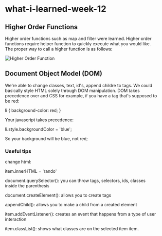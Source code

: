 # what-i-learned-week-12



## Higher Order Functions

Higher order functions such as map and filter were learned. Higher order functions require helper function to quickly execute what you would like.
The proper way to call a higher function is as follows:

![Higher Order Function](/Users/rubenrodriguez/Documents/code-immersives/term-1/week-12/what-i-learned-week-12/filter.png)

## Document Object Model (DOM)


We're able to change classes, text, id's, append childre to tags. We could basically style HTML solely through DOM manipulation. DOM takes precedence over and CSS for example, if you have
a tag that's supposed to be red:

li {
    background-color: red;
}

Your javascript takes precedence:

li.style.backgroundColor = 'blue';

So your background will be blue, not red;

### Useful tips

change html:

item.innerHTML = 'rando'

document.querySelector(): you can throw tags, selectors, ids, classes inside the parenthesis

document.createElement(): allows you to create tags

appendChild(): allows you to make a child from a created element

item.addEventListener(): creates an event that happens from a type of user interaction


item.classList(): shows what classes are on the selected item
item.